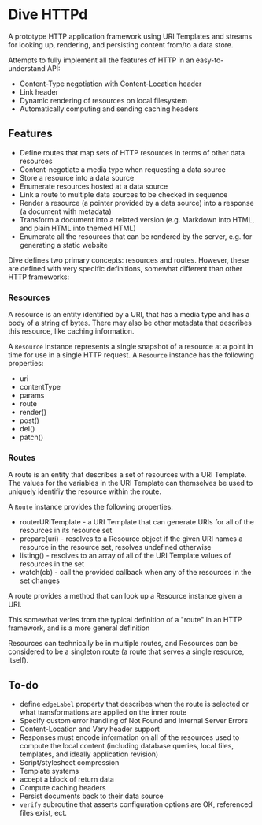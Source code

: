 # Dive HTTPd

A prototype HTTP application framework using URI Templates and streams for looking up, rendering, and persisting content from/to a data store.

Attempts to fully implement all the features of HTTP in an easy-to-understand API:

* Content-Type negotiation with Content-Location header
* Link header
* Dynamic rendering of resources on local filesystem
* Automatically computing and sending caching headers


## Features

* Define routes that map sets of HTTP resources in terms of other data resources
* Content-negotiate a media type when requesting a data source
* Store a resource into a data source
* Enumerate resources hosted at a data source
* Link a route to multiple data sources to be checked in sequence
* Render a resource (a pointer provided by a data source) into a response (a document with metadata)
* Transform a document into a related version (e.g. Markdown into HTML, and plain HTML into themed HTML)
* Enumerate all the resources that can be rendered by the server, e.g. for generating a static website

Dive defines two primary concepts: resources and routes. However, these are defined with very specific definitions, somewhat different than other HTTP frameworks:


### Resources

A resource is an entity identified by a URI, that has a media type and has a body of a string of bytes. There may also be other metadata that describes this resource, like caching information.

A `Resource` instance represents a single snapshot of a resource at a point in time for use in a single HTTP request. A `Resource` instance has the following properties:

* uri
* contentType
* params
* route
* render()
* post()
* del()
* patch()


### Routes

A route is an entity that describes a set of resources with a URI Template. The values for the variables in the URI Template can themselves be used to uniquely identifiy the resource within the route.

A `Route` instance provides the following properties:

* routerURITemplate - a URI Template that can generate URIs for all of the resources in its resource set
* prepare(uri) - resolves to a Resource object if the given URI names a resource in the resource set, resolves undefined otherwise
* listing() - resolves to an array of all of the URI Template values of resources in the set
* watch(cb) - call the provided callback when any of the resources in the set changes

A route provides a method that can look up a Resource instance given a URI.

This somewhat veries from the typical definition of a "route" in an HTTP framework, and is a more general definition

Resources can technically be in multiple routes, and Resources can be considered to be a singleton route (a route that serves a single resource, itself).


## To-do

* define `edgeLabel` property that describes when the route is selected or what transformations are applied on the inner route
* Specify custom error handling of Not Found and Internal Server Errors
* Content-Location and Vary header support
* Responses must encode information on all of the resources used to compute the local content (including database queries, local files, templates, and ideally application revision)
* Script/stylesheet compression
* Template systems
* accept a block of return data
* Compute caching headers
* Persist documents back to their data source
* `verify` subroutine that asserts configuration options are OK, referenced files exist, ect.
